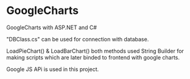 # GoogleCharts
GoogleCharts with ASP.NET and C#

"DBClass.cs" can be used for connection with database.

LoadPieChart() & LoadBarChart() both methods used String Builder for making scripts which are later
binded to frontend with google charts.

Google JS APi is used in this project.
